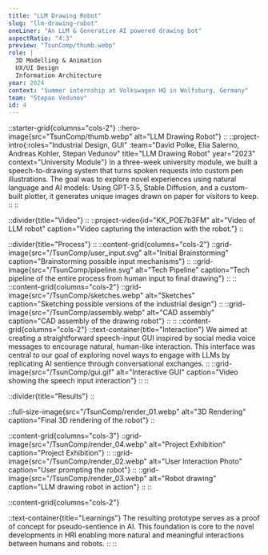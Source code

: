```yaml
---
title: "LLM Drawing Robot"
slug: "llm-drawing-robot"
oneLiner: "An LLM & Generative AI powered drawing bot"
aspectRatio: "4:3"
preview: "TsunComp/thumb.webp"
role: |
  3D Modelling & Animation  
  UX/UI Design  
  Information Architecture
year: 2024
context: "Summer internship at Volkswagen HQ in Wolfsburg, Germany"
team: "Stepan Vedunov"
id: 4
---
```


::starter-grid{columns="cols-2"}
::hero-image{src="TsunComp/thumb.webp" alt="LLM Drawing Robot"}
::
::project-intro{:roles="Industrial Design, GUI" :team="David Polke, Elia Salerno, Andreas Kohler, Stepan Vedunov" title="LLM Drawing Robot" year="2023" context="University Module"}
In a three-week university module, we built a speech-to-drawing system that turns spoken requests into custom pen illustrations. The goal was to explore novel experiences using natural language and AI models: Using GPT-3.5, Stable Diffusion, and a custom-built plotter, it generates unique images drawn on paper for visitors to keep.
::
::

::divider{title="Video"}
::
::project-video{id="KK_POE7b3FM" alt="Video of LLM robot" caption="Video capturing the interaction with the robot."}
::

::divider{title="Process"}
::
::content-grid{columns="cols-2"}
::grid-image{src="/TsunComp/user_input.svg" alt="Initial Brainstorming" caption="Brainstorming possible input mechanisms"}
::
::grid-image{src="/TsunComp/pipeline.svg" alt="Tech Pipeline" caption="Tech pipeline of the entire process from human input to final drawing"}
::
::
::content-grid{columns="cols-2"}
::grid-image{src="/TsunComp/sketches.webp" alt="Sketches" caption="Sketching possible versions of the industrial design"}
::
::grid-image{src="/TsunComp/assembly.webp" alt="CAD assembly" caption="CAD assembly of the drawing robot"}
::
::
::content-grid{columns="cols-2"}
::text-container{title="Interaction"}
We aimed at creating a straightforward speech-input GUI inspired by social media voice messages to encourage natural, human-like interaction. This interface was central to our goal of exploring novel ways to engage with LLMs by replicating AI sentience through conversational exchanges.
::
::grid-image{src="/TsunComp/gui.gif" alt="Interactive GUI" caption="Video showing the speech input interaction"}
::
::

::divider{title="Results"}
::

::full-size-image{src="/TsunComp/render_01.webp" alt="3D Rendering" caption="Final 3D rendering of the robot"}
::

::content-grid{columns="cols-3"}
::grid-image{src="/TsunComp/render_04.webp" alt="Project Exhibition" caption="Project Exhibition"}
::
::grid-image{src="/TsunComp/render_02.webp" alt="User Interaction Photo" caption="User prompting the robot"}
::
::grid-image{src="/TsunComp/render_03.webp" alt="Robot drawing" caption="LLM drawing robot in action"}
::
::

::content-grid{columns="cols-2"}

::text-container{title="Learnings"}
The resulting prototype serves as a proof of concept for pseudo-sentience in AI. This foundation is core to the novel developments in HRI enabling more natural and meaningful interactions between humans and robots.
::
::
